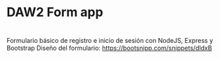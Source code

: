﻿# DAW2 Form app
 #
 Formulario básico de registro e inicio de sesión con NodeJS, Express y Bootstrap
 Diseño del formulario: https://bootsnipp.com/snippets/dldxB
